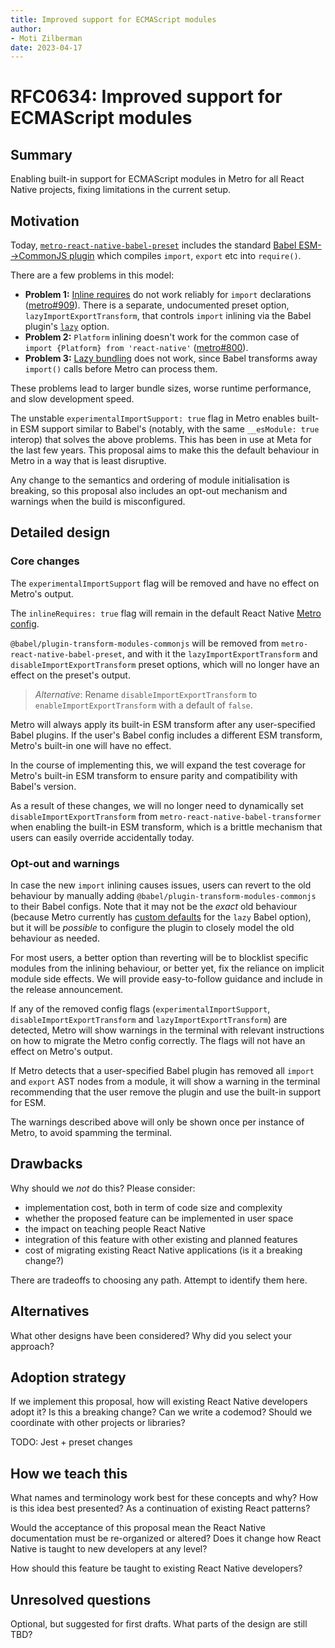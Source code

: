 ```yaml
---
title: Improved support for ECMAScript modules
author:
- Moti Zilberman
date: 2023-04-17
---
```


# RFC0634: Improved support for ECMAScript modules

## Summary

Enabling built-in support for ECMAScript modules in Metro for all React Native projects, fixing limitations in the current setup.

## Motivation

Today, [`metro-react-native-babel-preset`](https://github.com/facebook/metro/tree/main/packages/metro-react-native-babel-preset) includes the standard [Babel ESM-->CommonJS plugin](https://reactnative.dev/docs/ram-bundles-inline-requires#inline-requires) which compiles `import`, `export` etc into `require()`.

There are a few problems in this model:

* **Problem 1:** [Inline requires](https://reactnative.dev/docs/ram-bundles-inline-requires#inline-requires) do not work reliably for `import` declarations ([metro#909](https://github.com/facebook/metro/issues/909)). There is a separate, undocumented preset option, `lazyImportExportTransform`, that controls `import` inlining via the Babel plugin's [`lazy`](https://babeljs.io/docs/babel-plugin-transform-modules-commonjs#lazy) option.
* **Problem 2:** `Platform` inlining doesn't work for the common case of `import {Platform} from 'react-native'` ([metro#800](https://github.com/facebook/metro/pull/800#issuecomment-1092434015)).
* **Problem 3:** [Lazy bundling](https://github.com/react-native-community/discussions-and-proposals/blob/main/proposals/0605-lazy-bundling.md) does not work, since Babel transforms away `import()` calls before Metro can process them.

These problems lead to larger bundle sizes, worse runtime performance, and slow development speed.

The unstable `experimentalImportSupport: true` flag in Metro enables built-in ESM support similar to Babel's (notably, with the same `__esModule: true` interop) that solves the above problems. This has been in use at Meta for the last few years. This proposal aims to make this the default behaviour in Metro in a way that is least disruptive.

Any change to the semantics and ordering of module initialisation is breaking, so this proposal also includes an opt-out mechanism and warnings when the build is misconfigured.

## Detailed design

### Core changes

The `experimentalImportSupport` flag will be removed and have no effect on Metro's output.

The `inlineRequires: true` flag will remain in the default React Native [Metro config](https://github.com/facebook/react-native/blob/f5c060618584ae736987b48557d69c501547f9d4/packages/metro-config/index.js#L73).

`@babel/plugin-transform-modules-commonjs` will be removed from `metro-react-native-babel-preset`, and with it the `lazyImportExportTransform` and `disableImportExportTransform` preset options, which will no longer have an effect on the preset's output.

> _Alternative_: Rename `disableImportExportTransform` to `enableImportExportTransform` with a default of `false`.

Metro will always apply its built-in ESM transform after any user-specified Babel plugins. If the user's Babel config includes a different ESM transform, Metro's built-in one will have no effect.

In the course of implementing this, we will expand the test coverage for Metro's built-in ESM transform to ensure parity and compatibility with Babel's version.

As a result of these changes, we will no longer need to dynamically set `disableImportExportTransform` from `metro-react-native-babel-transformer` when enabling the built-in ESM transform, which is a brittle mechanism that users can easily override accidentally today.

### Opt-out and warnings

In case the new `import` inlining causes issues, users can revert to the old behaviour by manually adding `@babel/plugin-transform-modules-commonjs` to their Babel configs. Note that it may not be the *exact* old behaviour (because Metro currently has [custom defaults](https://github.com/facebook/metro/blob/main/packages/metro-react-native-babel-preset/src/configs/main.js#L66-L68) for the `lazy` Babel option), but it will be *possible* to configure the plugin to closely model the old behaviour as needed.

For most users, a better option than reverting will be to blocklist specific modules from the inlining behaviour, or better yet, fix the reliance on implicit module side effects. We will provide easy-to-follow guidance and include in the release announcement.

If any of the removed config flags (`experimentalImportSupport`, `disableImportExportTransform` and `lazyImportExportTransform`) are detected, Metro will show warnings in the terminal with relevant instructions on how to migrate the Metro config correctly. The flags will not have an effect on Metro's output.

If Metro detects that a user-specified Babel plugin has removed all `import` and `export` AST nodes from a module, it will show a warning in the terminal recommending that the user remove the plugin and use the built-in support for ESM.

The warnings described above will only be shown once per instance of Metro, to avoid spamming the terminal.


## Drawbacks

Why should we _not_ do this? Please consider:

- implementation cost, both in term of code size and complexity
- whether the proposed feature can be implemented in user space
- the impact on teaching people React Native
- integration of this feature with other existing and planned features
- cost of migrating existing React Native applications (is it a breaking change?)

There are tradeoffs to choosing any path. Attempt to identify them here.

## Alternatives

What other designs have been considered? Why did you select your approach?

## Adoption strategy

If we implement this proposal, how will existing React Native developers adopt it? Is this a breaking change? Can we write a codemod? Should we coordinate with other projects or libraries?

TODO: Jest + preset changes

## How we teach this

What names and terminology work best for these concepts and why? How is this idea best presented? As a continuation of existing React patterns?

Would the acceptance of this proposal mean the React Native documentation must be re-organized or altered? Does it change how React Native is taught to new developers at any level?

How should this feature be taught to existing React Native developers?

## Unresolved questions

Optional, but suggested for first drafts. What parts of the design are still TBD?
